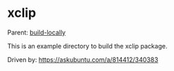 xclip
==========================

Parent: [build-locally](../../README.md)

This is an example directory to build the xclip package.

Driven by: https://askubuntu.com/a/814412/340383
